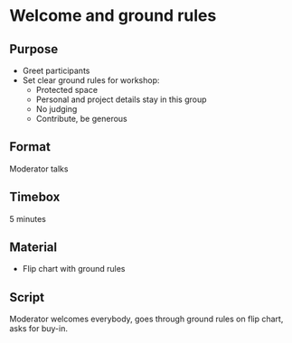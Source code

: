 # Welcome and ground rules

## Purpose

* Greet participants
* Set clear ground rules for workshop:
  * Protected space
  * Personal and project details stay in this group
  * No judging
  * Contribute, be generous

## Format

Moderator talks

## Timebox

5 minutes

## Material

* Flip chart with ground rules

## Script

Moderator welcomes everybody, goes through ground rules on flip chart, asks for buy-in.
